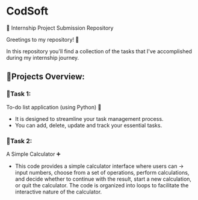 # CodSoft

📂 Internship Project Submission Repository

Greetings to my repository! 👋

In this repository you'll find a collection of the tasks that I've accomplished during my internship journey.

## 📃Projects Overview:
          
### 🚩Task 1:
To-do list application (using Python) 📑
 - It is designed to streamline your task management process.
 - You can add, delete, update and track your essential tasks.

### 🚩Task 2:
A Simple Calculator ➕
 - This code provides a simple calculator interface where users can → input numbers,
                                                                      choose from a set of operations,
                                                                      perform calculations,
                                                                      and decide whether to continue with the result,
                                                                      start a new calculation,
                                                                      or quit the calculator.
   The code is organized into loops to facilitate the interactive nature of the calculator.
